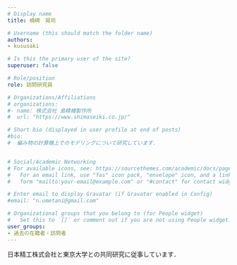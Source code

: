 ```yaml
---
# Display name
title: 楠崎　晃司

# Username (this should match the folder name)
authors:
- kususaki

# Is this the primary user of the site?
superuser: false

# Role/position
role: 訪問研究員

# Organizations/Affiliations
# organizations:
#- name: 株式会社 島精機製作所
#  url: "https://www.shimaseiki.co.jp/"

# Short bio (displayed in user profile at end of posts)
#bio: 
#  編み物の計算機上でのモデリングについて研究しています.


# Social/Academic Networking
# For available icons, see: https://sourcethemes.com/academic/docs/page-builder/#icons
#   For an email link, use "fas" icon pack, "envelope" icon, and a link in the
#   form "mailto:your-email@example.com" or "#contact" for contact widget.

# Enter email to display Gravatar (if Gravatar enabled in Config)
#email: "n.umetani@gmail.com"

# Organizational groups that you belong to (for People widget)
#   Set this to `[]` or comment out if you are not using People widget.
user_groups:
- 過去の在籍者・訪問者
---
```


日本精工株式会社と東京大学との共同研究に従事しています．







